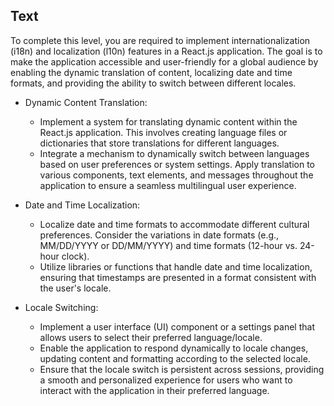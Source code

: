 ## Text

To complete this level, you are required to implement internationalization (i18n) and localization (l10n) features in a React.js application. The goal is to make the application accessible and user-friendly for a global audience by enabling the dynamic translation of content, localizing date and time formats, and providing the ability to switch between different locales.

- Dynamic Content Translation:

  - Implement a system for translating dynamic content within the React.js application. This involves creating language files or dictionaries that store translations for different languages.
  - Integrate a mechanism to dynamically switch between languages based on user preferences or system settings.
    Apply translation to various components, text elements, and messages throughout the application to ensure a seamless multilingual user experience.

- Date and Time Localization:

  - Localize date and time formats to accommodate different cultural preferences. Consider the variations in date formats (e.g., MM/DD/YYYY or DD/MM/YYYY) and time formats (12-hour vs. 24-hour clock).
  - Utilize libraries or functions that handle date and time localization, ensuring that timestamps are presented in a format consistent with the user's locale.

- Locale Switching:

  - Implement a user interface (UI) component or a settings panel that allows users to select their preferred language/locale.
  - Enable the application to respond dynamically to locale changes, updating content and formatting according to the selected locale.
  - Ensure that the locale switch is persistent across sessions, providing a smooth and personalized experience for users who want to interact with the application in their preferred language.
